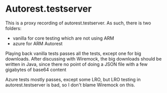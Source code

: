 # Autorest.testserver

This is a proxy recording of autorest.testserver. As such, there is two folders:
- vanilla for core testing which are not using ARM
- azure for ARM Autorest

Playing back vanilla tests passes all the tests, except one for big downloads. After discussing with Wiremock, the big downloads should be written in Java,
since there no point of doing a JSON file with a few gigabytes of base64 content

Azure tests mostly passes, except some LRO, but LRO testing in autorest.testserver is bad, so I don't blame Wiremock on this.